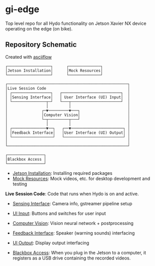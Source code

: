 # gi-edge
Top level repo for all Hydo functionality on Jetson Xavier NX device operating on the edge (on bike).

## Repository Schematic
Created with [asciiflow](https://asciiflow.com)
```
┌───────────────────┐      ┌──────────────┐
│Jetson Installation│      │Mock Resources│
└───────────────────┘      └──────────────┘

┌─────────────────────────────────────────────────────┐
│Live Session Code                                    │
│ ┌─────────────────┐   ┌──────────────────────────┐  │
│ │Sensing Interface│   │ User Interface (UI) Input│  │
│ └───────────────┬─┘   └───┬──────────────────────┘  │
│                 │         │                         │
│               ┌─▼─────────▼───┐                     │
│               │Computer Vision│                     │
│               └─┬─────────┬───┘                     │
│                 │         │                         │
│ ┌───────────────▼──┐   ┌──▼───────────────────────┐ │
│ │Feedback Interface│   │User Interface (UI) Output│ │
│ └──────────────────┘   └──────────────────────────┘ │
│                                                     │
└─────────────────────────────────────────────────────┘

┌────────────────┐
│Blackbox Access │
└────────────────┘
```
+ [Jetson Installation](jetson_installation): Installing required packages
+ [Mock Resources](mock_resources): Mock videos, etc. for desktop development and testing

**Live Session Code**: Code that runs when Hydo is on and active.

+ [Sensing Interface](sensing_interface): Camera info, gstreamer pipeline setup
+ [UI Input](ui_input): Buttons and switches for user input
+ [Computer Vision](computer_vision): Vision neural network + postprocessing 
+ [Feedback Interface](feedback_interface): Speaker (warning sounds) interfacing
+ [UI Output](ui_output): Display output interfacing

+ [Blackbox Access](blackbox_access): When you plug in the Jetson to a computer, it registers as a USB drive containing the recorded videos.


